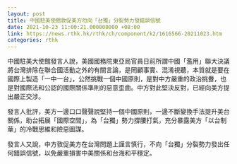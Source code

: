```yaml
---
layout: post
title: 中國駐美使館敦促美方勿向「台獨」分裂勢力發錯誤信號
date: 2021-10-23 11:00:21.000000000 +08:00
link: https://news.rthk.hk/rthk/ch/component/k2/1616566-20211023.htm
categories: rthk
---
```


中國駐美大使館發言人說，美國國務院東亞局官員日前所謂中國「濫用」聯大決議將台灣排除在聯合國活動之外的有關言論，是罔顧事實、混淆視聽，本質就是要在國際上製造「一中一台」，公然挑戰一個中國原則，是對中方嚴重的政治挑釁，也是對國際法和公認的國際關係準則的惡意歪曲。中方對此堅決反對，已經向美方提出嚴正交涉。

發言人批評，美方一邊口口聲聲說堅持一個中國原則，一邊不斷變換手法提升美台關係，助台拓展「國際空間」，為「台獨」勢力撐腰打氣，充分暴露美方「以台制華」的冷戰思維和險惡圖謀。

發言人又說，中方敦促美方在台灣問題上謹言慎行，不向「台獨」分裂勢力發出任何錯誤信號，以免嚴重損害中美關係和台海和平穩定。
